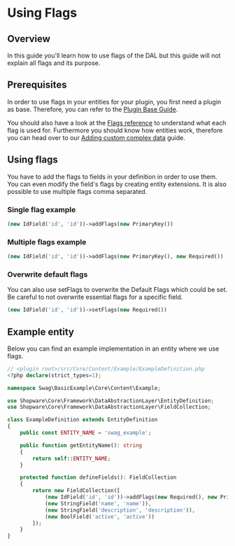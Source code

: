 # Using Flags

## Overview

In this guide you'll learn how to use flags of the DAL but this guide will not explain all flags and its purpose.

## Prerequisites

In order to use flags in your entities for your plugin, you first need a plugin as base. Therefore, you can refer to the [Plugin Base Guide](../../plugin-base-guide.md).

You should also have a look at the [Flags reference](../../../../../resources/references/core-reference/dal-reference/flags-reference.md) to understand what each flag is used for. Furthermore you should know how entities work, therefore you can head over to our [Adding custom complex data](add-custom-complex-data.md) guide.

## Using flags

You have to add the flags to fields in your definition in order to use them. You can even modify the field's flags by creating entity extensions. It is also possible to use multiple flags comma separated.

### Single flag example

```php
(new IdField('id', 'id'))->addFlags(new PrimaryKey())
```

### Multiple flags example

```php
(new IdField('id', 'id'))->addFlags(new PrimaryKey(), new Required())
```

### Overwrite default flags

You can also use setFlags to overwrite the Default Flags which could be set. Be careful to not overwrite essential flags for a specific field.

```php
(new IdField('id', 'id'))->setFlags(new Required())
```

## Example entity

Below you can find an example implementation in an entity where we use flags.

```php
// <plugin root>/src/Core/Content/Example/ExampleDefinition.php
<?php declare(strict_types=1);

namespace Swag\BasicExample\Core\Content\Example;

use Shopware\Core\Framework\DataAbstractionLayer\EntityDefinition;
use Shopware\Core\Framework\DataAbstractionLayer\FieldCollection;

class ExampleDefinition extends EntityDefinition
{
    public const ENTITY_NAME = 'swag_example';

    public function getEntityName(): string
    {
        return self::ENTITY_NAME;
    }

    protected function defineFields(): FieldCollection
    {
        return new FieldCollection([
            (new IdField('id', 'id'))->addFlags(new Required(), new PrimaryKey()),
            (new StringField('name', 'name')),
            (new StringField('description', 'description')),
            (new BoolField('active', 'active'))
        ]);
    }
}
```
